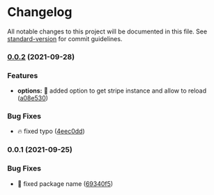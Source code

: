 # Changelog

All notable changes to this project will be documented in this file. See [standard-version](https://github.com/conventional-changelog/standard-version) for commit guidelines.

### [0.0.2](https://github.com/chantouchsek/nuxt-stripe-module/compare/v0.0.1...v0.0.2) (2021-09-28)


### Features

* **options:** :beer: added option to get stripe instance and allow to reload ([a08e530](https://github.com/chantouchsek/nuxt-stripe-module/commit/a08e530012e9cf683a6bcc8b6b80261d6e128fa2))


### Bug Fixes

* :fire: fixed typo ([4eec0dd](https://github.com/chantouchsek/nuxt-stripe-module/commit/4eec0ddcfa192ad511eb75ab5793bffb984aa7ae))

### 0.0.1 (2021-09-25)


### Bug Fixes

* :rocket: fixed package name ([69340f5](https://github.com/chantouchsek/nuxt-stripe-module/commit/69340f5bbc80a8555990a4264ec5bce33056d207))
